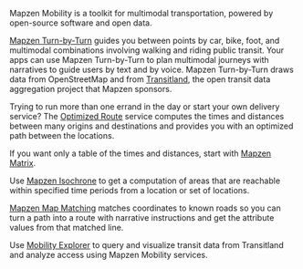 Mapzen Mobility is a toolkit for multimodal transportation, powered by open-source software and open data.

[Mapzen Turn-by-Turn](https://mapzen.com/products/turn-by-turn) guides you between points by car, bike, foot, and multimodal combinations involving walking and riding public transit. Your apps can use Mapzen Turn-by-Turn to plan multimodal journeys with narratives to guide users by text and by voice. Mapzen Turn-by-Turn draws data from OpenStreetMap and from [Transitland](https://transit.land/documentation/), the open transit data aggregation project that Mapzen sponsors.

Trying to run more than one errand in the day or start your own delivery service? The [Optimized Route](https://mapzen.com/products/optimized-route/) service computes the times and distances between many origins and destinations and provides you with an optimized path between the locations.

If you want only a table of the times and distances, start with [Mapzen Matrix](https://mapzen.com/products/time-distance-matrix/).

Use [Mapzen Isochrone](https://mapzen.com/products/isochrone/) to get a computation of areas that are reachable within specified time periods from a location or set of locations.

[Mapzen Map Matching](https://mapzen.com/products/map-matching/) matches coordinates to known roads so you can turn a path into a route with narrative instructions and get the attribute values from that matched line.

Use [Mobility Explorer](https://mapzen.com/mobility/explorer/) to query and visualize transit data from Transitland and analyze access using Mapzen Mobility services.
